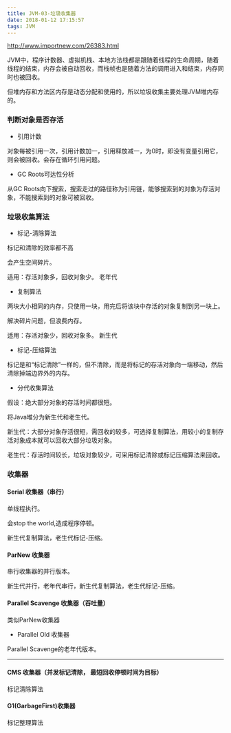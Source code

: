 ```yaml
---
title: JVM-03-垃圾收集器
date: 2018-01-12 17:15:57
tags: JVM
---
```


http://www.importnew.com/26383.html

JVM中，程序计数器、虚拟机栈、本地方法栈都是跟随着线程的生命周期，随着线程的结束，内存会被自动回收，而栈帧也是随着方法的调用进入和结束，内存同时也被回收。

但堆内存和方法区内存是动态分配和使用的，所以垃圾收集主要处理JVM堆内存的。

### 判断对象是否存活
* 引用计数

对象每被引用一次，引用计数加一，引用释放减一，为0时，即没有变量引用它，则会被回收。会存在循环引用问题。

* GC Roots可达性分析

从GC Roots向下搜索，搜索走过的路径称为引用链，能够搜索到的对象为存活对象，不能搜索到的对象可被回收。

### 垃圾收集算法
* 标记-清除算法

标记和清除的效率都不高

会产生空间碎片。

适用：存活对象多，回收对象少。 老年代

* 复制算法

两块大小相同的内存，只使用一块，用完后将该块中存活的对象复制到另一块上。

解决碎片问题，但浪费内存。

适用：存活对象少，回收对象多。 新生代

* 标记-压缩算法

标记是和“标记清除”一样的，但不清除，而是将标记的存活对象向一端移动，然后清除掉端边界外的内存。

* 分代收集算法

假设：绝大部分对象的存活时间都很短。

将Java堆分为新生代和老生代。

新生代：大部分对象存活很短，需回收的较多，可选择复制算法，用较小的复制存活对象成本就可以回收大部分垃圾对象。

老生代：存活时间较长，垃圾对象较少，可采用标记清除或标记压缩算法来回收。

### 收集器
#### Serial 收集器（串行）

单线程执行。

会stop the world,造成程序停顿。

新生代复制算法，老生代标记-压缩。

#### ParNew 收集器

串行收集器的并行版本。

新生代并行，老年代串行，新生代复制算法，老生代标记-压缩。

#### Parallel Scavenge 收集器（吞吐量）

类似ParNew收集器

* Parallel Old 收集器

Parallel Scavenge的老年代版本。

---

#### CMS 收集器（并发标记清除， 最短回收停顿时间为目标）

标记清除算法

#### G1(GarbageFirst)收集器

标记整理算法